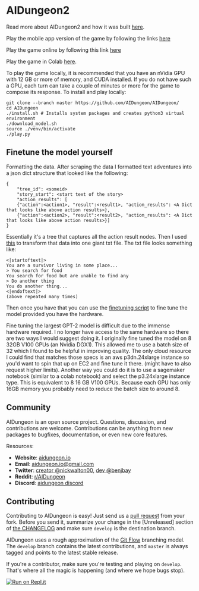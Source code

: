 # AIDungeon2

Read more about AIDungeon2 and how it was built [here](https://pcc.cs.byu.edu/2019/11/21/ai-dungeon-2-creating-infinitely-generated-text-adventures-with-deep-learning-language-models/).

Play the mobile app version of the game by following the links [here](https://aidungeon.io)

Play the game online by following this link [here](https://play.aidungeon.io)

Play the game in Colab [here](https://colab.research.google.com/github/AIDungeon/AIDungeon/blob/master/AIDungeon_2.ipynb).

To play the game locally, it is recommended that you have an nVidia GPU with 12 GB or more of memory, and CUDA installed. If you do not have such a GPU, each turn can take a couple of minutes or more for the game to compose its response. To install and play locally:
```
git clone --branch master https://github.com/AIDungeon/AIDungeon/
cd AIDungeon
./install.sh # Installs system packages and creates python3 virtual environment
./download_model.sh
source ./venv/bin/activate
./play.py
```

## Finetune the model yourself

Formatting the data. After scraping the data I formatted text adventures into a json dict structure that looked like the following:
```
{   
    "tree_id": <someid>
    "story_start": <start text of the story>
    "action_results": [
    {"action":<action1>, "result":<result1>, "action_results": <A Dict that looks like above action results>},
    {"action":<action2>, "result":<result2>, "action_results": <A Dict that looks like above action results>}]
}
```
Essentially it's a tree that captures all the action result nodes. 
Then I used [this](https://github.com/AIDungeon/AIDungeon/blob/develop/data/build_training_data.py) to transform that data into one giant txt file. The txt file looks something like:
```
<|startoftext|>
You are a survivor living in some place...
> You search for food
You search for food but are unable to find any
> Do another thing
You do another thing...
<|endoftext|>
(above repeated many times)
```

Then once you have that you can use the [finetuning script](https://github.com/AIDungeon/AIDungeon/blob/develop/generator/simple/finetune.py) to fine tune the model provided you have the hardware.

Fine tuning the largest GPT-2 model is difficult due to the immense hardware required. I no longer have access to the same hardware so there are two ways I would suggest doing it. I originally fine tuned the model on 8 32GB V100 GPUs (an Nvidia DGX1). This allowed me to use a batch size of 32 which I found to be helpful in improving quality. The only cloud resource I could find that matches those specs is an aws p3dn.24xlarge instance so you'd want to spin that up on EC2 and fine tune it there. (might have to also request higher limits). Another way you could do it is to use a sagemaker notebook (similar to a colab notebook) and select the p3.24xlarge instance type. This is equivalent to 8 16 GB V100 GPUs. Because each GPU has only 16GB memory you probably need to reduce the batch size to around 8.


Community
------------------------

AIDungeon is an open source project. Questions, discussion, and
contributions are welcome. Contributions can be anything from new
packages to bugfixes, documentation, or even new core features.

Resources:

* **Website**: [aidungeon.io](http://www.aidungeon.io/)
* **Email**: aidungeon.io@gmail.com
* **Twitter**: [creator @nickwalton00](https://twitter.com/nickwalton00), [dev @benjbay](https://twitter.com/benjbay)
* **Reddit**: [r/AIDungeon](https://www.reddit.com/r/AIDungeon/)
* **Discord**: [aidungeon discord](https://discord.gg/Dg8Vcz6)


Contributing
------------------------
Contributing to AIDungeon is easy! Just send us a
[pull request](https://help.github.com/articles/using-pull-requests/)
from your fork. Before you send it, summarize your change in the
[Unreleased] section of [the CHANGELOG](CHANGELOG.md) and make sure
``develop`` is the destination branch.

AIDungeon uses a rough approximation of the
[Git Flow](http://nvie.com/posts/a-successful-git-branching-model/)
branching model.  The ``develop`` branch contains the latest
contributions, and ``master`` is always tagged and points to the latest
stable release.

If you're a contributor, make sure you're testing and playing on `develop`.
That's where all the magic is happening (and where we hope bugs stop).

[![Run on Repl.it](https://repl.it/badge/github/AIDungeon/AIDungeon)](https://repl.it/github/AIDungeon/AIDungeon)
